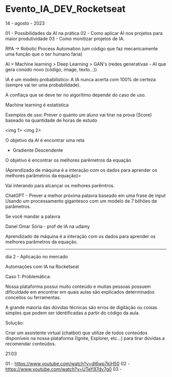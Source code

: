 # Evento_IA_DEV_Rocketseat

14 - agosto - 2023

01 - Possibilidades da AI na prática
02 - Como aplicar AI nos projetos para maior produtividade
03 - Como monitizar projetos de IA.



RPA -> Robotic Process Automation (um código que faz mecanicamente uma função que o ser humano faria)

AI > Machine learning > Deep Learning > GAN's (redes generativas - AI que gera conúdo novo (código, image, texto...))



IA é um modelo probabilístico: A IA nunca acerta com 100% de certeza (sempre vai ter uma probabilidade).

A confiaça que se deve ter no algorítimo depende do caso de uso.


Machine learning é estatística

Exemplos de uso: Prever o quanto um aluno vai tirar na prova (Score) baseado na quantidade de horas de estudo

<img 1>
<img 2>

O objetivo da AI é encontrar uma reta

- Gradiente Descendente

O objetivo é encontrar os melhores parêmetros da equação

(Aprendizado de máquina é a interação com os dados para aprender os melhores parâmetros da equação)>

Vai interando para alcançar os melhores parêmtros.

ChatGPT - Prever a melhor próxima palavra baseado em uma frase de input
Usando um processamento gigantesco com um modelo de 7 bilhões de parâmetros.

Se você mandar a palavra 

Danel Omar Sória - prof de IA na udamy


Aprendizado de máquina é a interação com os dados para aprender os melhores parâmetros da equação.


----------------------------------------------------

dia 2 - Aplicação no mercado

Automações com IA na Rocketseat

Caso 1:
Problemática: 

Nossa plataforma possui muito conteúdo e muitas pessoas possuem dificuldade em encontrar em quais aulas são explicados determinados conceitos ou ferramentas.

A grande maioria das dúvidas técnicas são erros de digitação ou coisas simples que podem ser identificadas a partir do código da aula.

Solução: 

Criar um assistente virtual (chatbot) que utilize de todos conteúdos disponíveis na nossa plataforma (Ignite, Explorer, etc...) para tirar dúvidas a recomendar conteúdos.

21:03

01 - https://www.youtube.com/watch?v=dI6wp7kjH50
02 - https://www.youtube.com/watch?v=UTeY87dv7g0
03 - 
